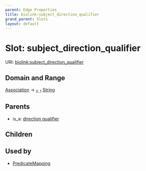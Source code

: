 ```yaml
---
parent: Edge Properties
title: biolink:subject_direction_qualifier
grand_parent: Slots
layout: default
---
```


# Slot: subject_direction_qualifier




URI: [biolink:subject_direction_qualifier](https://w3id.org/biolink/vocab/subject_direction_qualifier)

## Domain and Range

[Association](Association.md) ->  <sub>0..1</sub> [String](types/String.md)

## Parents

 *  is_a: [direction qualifier](direction_qualifier.md)

## Children


## Used by

 * [PredicateMapping](PredicateMapping.md)
